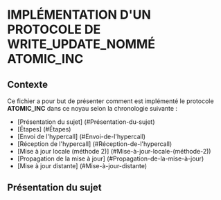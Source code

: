 # IMPLÉMENTATION D'UN PROTOCOLE DE WRITE_UPDATE_NOMMÉ ATOMIC_INC

## Contexte

  Ce fichier a pour but de présenter comment est implémenté le protocole **ATOMIC_INC** dans ce noyau selon la chronologie suivante :
  
  - [Présentation du sujet] (#Présentation-du-sujet)
  - [Étapes] (#Étapes)
  - [Envoi de l'hypercall] (#Envoi-de-l'hypercall)
  - [Réception de l'hypercall] (#Réception-de-l'hypercall)
  - [Mise à jour locale (méthode 2)] (#Mise-à-jour-locale-(méthode-2))
  - [Propagation de la mise à jour] (#Propagation-de-la-mise-à-jour)
  - [Mise à jour distante] (#Mise-à-jour-distante) 
  
  ## Présentation du sujet
